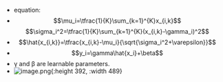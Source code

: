 - equation:
- $$\mu_i=\tfrac{1}{K}\sum_{k=1}^{K}x_{i,k}$$
  $$\sigma_i^2=\tfrac{1}{K}\sum_{k=1}^{K}(x_{i,k}-\gamma_i)^2$$
- $$\hat{x_{i,k}}=\tfrac{x_{i,k}-\mu_i}{\sqrt{\sigma_i^2+\varepsilon}}$$
- $$y_i=\gamma\hat{x_i}+\beta$$
- γ and β are learnable parameters.
- ![image.png](../assets/image_1649728807402_0.png){:height 392, :width 489}
